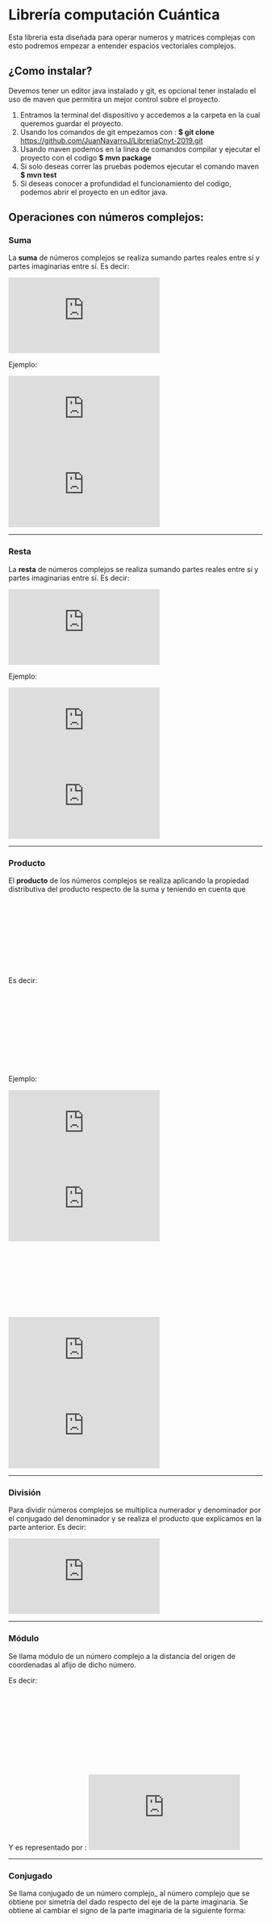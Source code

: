 ﻿# Librería computación Cuántica

Esta libreria esta diseñada para operar numeros y matrices complejas con esto podremos empezar a entender espacios vectoriales complejos.

## ¿Como instalar?

Devemos tener un editor java instalado y git, es opcional tener instalado el uso de maven que permitira un mejor control sobre el proyecto.

1. Entramos la terminal del dispositivo y accedemos a la carpeta en la cual queremos guardar el proyecto. 
2. Usando los comandos de git empezamos con : **$ git clone** https://github.com/JuanNavarroJ/LibreriaCnyt-2019.git 
3. Usando maven podemos en la linea de comandos compilar y ejecutar el proyecto con el codigo **$ mvn package**
4. Si solo deseas correr las pruebas podemos ejecutar el comando maven **$ mvn test**
5. Si deseas conocer a profundidad el funcionamiento del codigo, podemos abrir el proyecto en un editor java.

## Operaciones con números complejos:

### Suma
	
La **suma** de números complejos se realiza sumando partes reales entre sí y partes imaginarias entre sí.
Es decir:

![equation](http://latex.codecogs.com/gif.latex?%7B%5Ccolor%7BDarkBlue%7D%20%28A%20&plus;%20B%5Cboldsymbol%7B%5Cmathit%7Bi%7D%7D%29%20&plus;%20%28C%20&plus;%20D%5Cboldsymbol%7B%5Cmathit%7Bi%7D%7D%29%20%3D%20%28A%20&plus;%20C%29%20&plus;%20%28B%20&plus;%20D%29%5Cboldsymbol%7B%5Cmathit%7Bi%7D%7D%7D)

Ejemplo:

![equation](http://latex.codecogs.com/gif.latex?%7B%5Ccolor%7BDarkBlue%7D%20%283%20&plus;%202%5Cboldsymbol%7B%5Cmathit%7Bi%7D%7D%29%20&plus;%20%286%20&plus;%203%5Cboldsymbol%7B%5Cmathit%7Bi%7D%7D%29%20%3D%20%283%20&plus;%206%29%20&plus;%20%282%20&plus;%203%29%5Cboldsymbol%7B%5Cmathit%7Bi%7D%7D%20%7D)
![equation](http://latex.codecogs.com/gif.latex?%7B%5Ccolor%7BDarkBlue%7D%20%3D%20%7D%20%24%24%20%24%24%20%7B%5Ccolor%7BDarkBlue%7D%209%20&plus;%205%20%5Cboldsymbol%7B%5Cmathit%7Bi%7D%7D%20%7D)


---
	
### Resta

La **resta** de números complejos se realiza sumando partes reales entre sí y partes imaginarias entre sí.
Es decir:

![equation](http://latex.codecogs.com/gif.latex?%7B%5Ccolor%7BDarkBlue%7D%20%28A%20&plus;%20B%5Cboldsymbol%7B%5Cmathit%7Bi%7D%7D%29%20-%20%28C%20&plus;%20D%5Cboldsymbol%7B%5Cmathit%7Bi%7D%7D%29%20%3D%20%28A%20-%20C%29%20&plus;%20%28B%20-%20D%29%5Cboldsymbol%7B%5Cmathit%7Bi%7D%7D%20%7D)


Ejemplo:

![equation](http://latex.codecogs.com/gif.latex?%7B%5Ccolor%7BDarkBlue%7D%20%283%20&plus;%202%5Cboldsymbol%7B%5Cmathit%7Bi%7D%7D%29%20-%20%286%20&plus;%203%5Cboldsymbol%7B%5Cmathit%7Bi%7D%7D%29%20%3D%20%283%20-%206%29%20&plus;%20%282%20-%203%29%5Cboldsymbol%7B%5Cmathit%7Bi%7D%7D%20%7D)
![equation](http://latex.codecogs.com/gif.latex?%7B%5Ccolor%7BDarkBlue%7D%20%3D%20%7D%20%7B%5Ccolor%7BDarkBlue%7D%20-3%20-%20%5Cboldsymbol%7B%5Cmathit%7Bi%7D%7D%20%7D)


---
	
### Producto

El **producto** de los números complejos se realiza aplicando la propiedad distributiva del producto respecto de la suma y teniendo en cuenta que ![equation](http://latex.codecogs.com/gif.latex?%7B%5Ccolor%7BDarkBlue%7D%20%5Cboldsymbol%7B%5Cmathit%7Bi%7D%7D%5E%7B2%7D%20%3D%20-1%20%7D)

Es decir:

![equation](http://latex.codecogs.com/gif.latex?%7B%5Ccolor%7BDarkBlue%7D%20%28A%20&plus;%20B%5Cboldsymbol%7B%5Cmathit%7Bi%7D%7D%29%20%5Ccdot%20%28C%20&plus;%20D%5Cboldsymbol%7B%5Cmathit%7Bi%7D%7D%29%20%3D%20AC%20&plus;AD%5Cboldsymbol%7B%5Cmathit%7Bi%7D%7D%20&plus;%20BC%5Cboldsymbol%7B%5Cmathit%7Bi%7D%7D%20&plus;%20BD%5Cboldsymbol%7B%5Cmathit%7Bi%7D%7D%5E%7B2%7D%7D)


Ejemplo: 

![equation](http://latex.codecogs.com/gif.latex?%7B%5Ccolor%7BDarkBlue%7D%20%282%20&plus;%203%5Cboldsymbol%7B%5Cmathit%7Bi%7D%7D%29%20%5Ccdot%20%281%20&plus;%204%5Cboldsymbol%7B%5Cmathit%7Bi%7D%7D%29%20%3D%202%5Ccdot1%20&plus;2%5Ccdot%204%5Cboldsymbol%7B%5Cmathit%7Bi%7D%7D%20&plus;%203%5Ccdot1%5Cboldsymbol%7B%5Cmathit%7Bi%7D%7D%20&plus;%203%5Ccdot%204%5Cboldsymbol%7B%5Cmathit%7Bi%7D%7D%5E%7B2%7D%7D)
![equation](http://latex.codecogs.com/gif.latex?%7B%5Ccolor%7BDarkBlue%7D%20%3D%202%20&plus;%206%5Cboldsymbol%7B%5Cmathit%7Bi%7D%7D%20&plus;%203%5Cboldsymbol%7B%5Cmathit%7Bi%7D%7D%20&plus;%2012%5Cboldsymbol%7B%5Cmathit%7Bi%7D%7D%5E%7B2%7D%7D)
![equation](http://latex.codecogs.com/gif.latex?%7B%5Ccolor%7BDarkBlue%7D%20%3D%202%20&plus;%206%5Cboldsymbol%7B%5Cmathit%7Bi%7D%7D%20&plus;%203%5Cboldsymbol%7B%5Cmathit%7Bi%7D%7D%20&plus;%2012%5Ccdot%28-1%29%7D)
![equation](http://latex.codecogs.com/gif.latex?%7B%5Ccolor%7BDarkBlue%7D%20%3D%202%20&plus;%206%5Cboldsymbol%7B%5Cmathit%7Bi%7D%7D%20&plus;%203%5Cboldsymbol%7B%5Cmathit%7Bi%7D%7D%20-%2012%7D)
![equation](http://latex.codecogs.com/gif.latex?%7B%5Ccolor%7BDarkBlue%7D%20%3D%20-10%20&plus;%209%5Cboldsymbol%7B%5Cmathit%7Bi%7D%7D%7D)
	
---

### División

Para dividir números complejos se multiplica numerador y denominador por el conjugado del denominador y se realiza el producto que explicamos en la parte anterior.
Es decir:

![equation](http://latex.codecogs.com/gif.latex?%24%24%7B%5Ccolor%7BDarkBlue%7D%20%5Cfrac%7BA&plus;B%5Cboldsymbol%7B%5Cmathit%7Bi%7D%7D%7D%7BC&plus;D%5Cboldsymbol%7B%5Cmathit%7Bi%7D%7D%7D%20%3D%20%3E%5Cfrac%7BA&plus;B%5Cboldsymbol%7B%5Cmathit%7Bi%7D%7D%7D%7BC&plus;D%5Cboldsymbol%7B%5Cmathit%7Bi%7D%7D%7D%20%5Ccdot%20%5Cfrac%7B%5Coverline%7BC&plus;D%5Cboldsymbol%7B%5Cmathit%7Bi%7D%7D%7D%7D%7B%5Coverline%7BC&plus;D%5Cboldsymbol%7B%5Cmathit%7Bi%7D%7D%7D%7D%7D%24%24)


---

### Módulo

Se llama módulo de un número complejo a la distancia del origen de coordenadas al afijo de dicho número. 

Es decir: 

![equation](http://latex.codecogs.com/gif.latex?%7B%5Ccolor%7BDarkBlue%7D%20%5Csqrt%7BA%5E%7B2%7D&plus;B%5E%7B2%7D%7D%7D)

Y es representado por :  ![equation](http://latex.codecogs.com/gif.latex?%7B%5Ccolor%7BDarkBlue%7D%20%5Cleft%20%7C%20z%20%5Cright%20%7C%7D)

---

### Conjugado

Se llama conjugado de un número complejo_ al número complejo que se obtiene por simetría del dado respecto del eje de la parte imaginaria.
Se obtiene al cambiar el signo de la parte imaginaria de la siguiente forma:

![equation](http://latex.codecogs.com/gif.latex?%7B%5Ccolor%7BDarkBlue%7D%20%5Coverline%7BA&plus;Bi%20%7D%20%3D%20A-Bi%7D)

---

### Conversión entre representaciones polar y cartesiano

Los números complejos pueden representarse gráficamente, al igual que los números reales. Ahora bien, si aquellos los representábamos en una recta (la recta real), los complejos tenemos que representarlos en un plano (el plano complejo), ya que tienen parte real y parte imaginaria.
	
Asociamos el eje X del plano a los números reales, y el eje Y a los imaginarios, de modo que cada número complejo viene representado por un punto de ese plano.
	
Eso es dar los puntos en coordenadas cartesianas, pero también podemos expresar un punto en coordenadas polares, es decir, dando la distancia hasta el origen (módulo) y el ángulo que forma con el eje X (fase):

![equation]()

---

### Multiplicación escalar de vectores complejos.

![equation]()

---

### Adición de matrices complejos.

![equation]()

---

### Inversa de matrices complejos.

El inverso de una matriz compleja se obtine mediante el cambio de signo tanto de la parte real como su parte imaginaria de la siguiente forma:

![equation](http://latex.codecogs.com/gif.latex?%7B%5Ccolor%7BDarkBlue%7D%20%28-A%29%5Cleft%20%5B%20j%2Ck%20%5Cright%20%5D%20%3D%20-%28A%29%5Cleft%20%28%20%5Cleft%20%5B%20j%2Ck%20%5Cright%20%5D%20%5Cright%20%29%7D)

---

### Multiplicación escalar de matrices complejas.

![equation]()

---

### Matriz transpuesta

La matriz transpuesta se denota como ![equation](http://latex.codecogs.com/gif.latex?%7B%5Ccolor%7BDarkBlue%7D%20A%5E%7BT%7D%7D) 
Y es definida por un cambio de de filas y columnas de la siguiente forma:

![equation](http://latex.codecogs.com/gif.latex?%7B%5Ccolor%7BDarkBlue%7D%20A%5E%7BT%7D%20%5Cleft%20%5B%20j%2Ck%20%5Cright%20%5D%20%3D%20A%5Cleft%20%5B%20k%2Cj%20%5Cright%20%5D%7D)

---

### Matriz conjugada

La matriz conjugada se denota como ![equation](http://latex.codecogs.com/gif.latex?%7B%5Ccolor%7BDarkBlue%7D%20%5Coverline%7BA%7D%7D)
Y esta definida como el conjugado de cada numero complejo que se encuentra en la matriz de la siguiente forma:

![equation](http://latex.codecogs.com/gif.latex?%7B%5Ccolor%7BDarkBlue%7D%20%5Coverline%7BA%7D%20%5Cleft%20%5B%20j%2Ck%20%5Cright%20%5D%20%3D%20%5Coverline%7BA%20%5Cleft%20%5B%20j%2Ck%20%5Cright%20%5D%7D%7D)

---

### Matriz adjunta

![equation]()

---

### Función para calcular la "acción" de una matriz sobre un vector.

![equation]()

---

### Norma de matrices

![equation]()

---

### Distancia entrematrices

![equation]()

---

### Revisar si es unitaria

![equation]()

---

### Revisar si es Hermitian

![equation]()

---

### Producto tensor.

![equation]()

---
